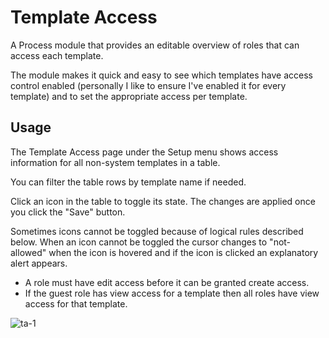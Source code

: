 # Template Access

A Process module that provides an editable overview of roles that can access each template. 

The module makes it quick and easy to see which templates have access control enabled (personally I like to ensure I've enabled it for every template) and to set the appropriate access per template.

## Usage

The Template Access page under the Setup menu shows access information for all non-system templates in a table.

You can filter the table rows by template name if needed. 

Click an icon in the table to toggle its state. The changes are applied once you click the "Save" button.

Sometimes icons cannot be toggled because of logical rules described below. When an icon cannot be toggled the cursor changes to "not-allowed" when the icon is hovered and if the icon is clicked an explanatory alert appears.

* A role must have edit access before it can be granted create access.
* If the guest role has view access for a template then all roles have view access for that template.

![ta-1](https://github.com/Toutouwai/ProcessTemplateAccess/assets/1538852/83c7aae8-e52d-4338-8cb3-1c2a28d66311)

